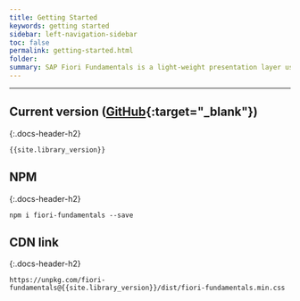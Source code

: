 ```yaml
---
title: Getting Started
keywords: getting started
sidebar: left-navigation-sidebar
toc: false
permalink: getting-started.html
folder:
summary: SAP Fiori Fundamentals is a light-weight presentation layer using HTML and CSS with the following implementations under active development:<a href="https://sap.github.io/fundamental-ngx/" target="_blank">Angular</a>, <a href="https://sap.github.io/fundamental-react/" target="_blank">React</a>, and <a href="https://sap.github.io/fundamental-vue/" target="_blank">Vue</a>. With Fiori Fundamentals’ library of stylesheets and HTML tags, developers can build consistent Fiori apps in any web-based technology.
---
```


 
 
<hr>

## Current version ([GitHub](https://github.com/SAP/fundamental/releases){:target="_blank"})
{:.docs-header-h2}

````
{{site.library_version}}
````

## NPM
{:.docs-header-h2}

````
npm i fiori-fundamentals --save
````

## CDN link
{:.docs-header-h2}

```
https://unpkg.com/fiori-fundamentals@{{site.library_version}}/dist/fiori-fundamentals.min.css
```